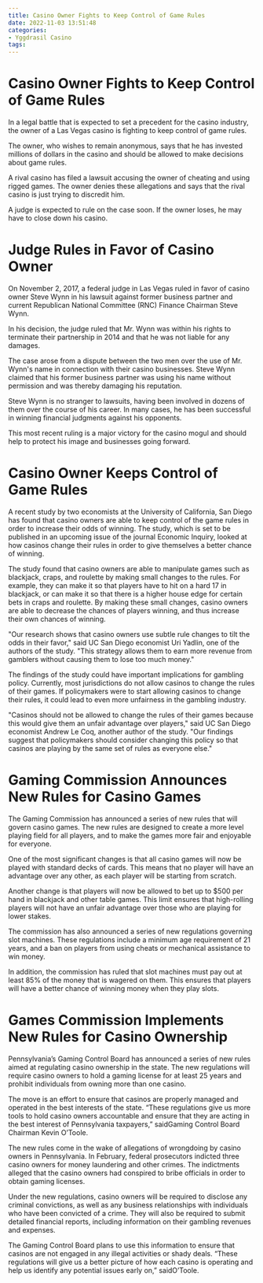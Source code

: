 ```yaml
---
title: Casino Owner Fights to Keep Control of Game Rules
date: 2022-11-03 13:51:48
categories:
- Yggdrasil Casino
tags:
---
```



#  Casino Owner Fights to Keep Control of Game Rules

In a legal battle that is expected to set a precedent for the casino industry, the owner of a Las Vegas casino is fighting to keep control of game rules.

The owner, who wishes to remain anonymous, says that he has invested millions of dollars in the casino and should be allowed to make decisions about game rules.

A rival casino has filed a lawsuit accusing the owner of cheating and using rigged games. The owner denies these allegations and says that the rival casino is just trying to discredit him.

A judge is expected to rule on the case soon. If the owner loses, he may have to close down his casino.

#  Judge Rules in Favor of Casino Owner

On November 2, 2017, a federal judge in Las Vegas ruled in favor of casino owner Steve Wynn in his lawsuit against former business partner and current Republican National Committee (RNC) Finance Chairman Steve Wynn.

In his decision, the judge ruled that Mr. Wynn was within his rights to terminate their partnership in 2014 and that he was not liable for any damages.

The case arose from a dispute between the two men over the use of Mr. Wynn's name in connection with their casino businesses. Steve Wynn claimed that his former business partner was using his name without permission and was thereby damaging his reputation.

Steve Wynn is no stranger to lawsuits, having been involved in dozens of them over the course of his career. In many cases, he has been successful in winning financial judgments against his opponents.

This most recent ruling is a major victory for the casino mogul and should help to protect his image and businesses going forward.

#  Casino Owner Keeps Control of Game Rules

A recent study by two economists at the University of California, San Diego has found that casino owners are able to keep control of the game rules in order to increase their odds of winning. The study, which is set to be published in an upcoming issue of the journal Economic Inquiry, looked at how casinos change their rules in order to give themselves a better chance of winning.

The study found that casino owners are able to manipulate games such as blackjack, craps, and roulette by making small changes to the rules. For example, they can make it so that players have to hit on a hard 17 in blackjack, or can make it so that there is a higher house edge for certain bets in craps and roulette. By making these small changes, casino owners are able to decrease the chances of players winning, and thus increase their own chances of winning.

"Our research shows that casino owners use subtle rule changes to tilt the odds in their favor," said UC San Diego economist Uri Yadlin, one of the authors of the study. "This strategy allows them to earn more revenue from gamblers without causing them to lose too much money."

The findings of the study could have important implications for gambling policy. Currently, most jurisdictions do not allow casinos to change the rules of their games. If policymakers were to start allowing casinos to change their rules, it could lead to even more unfairness in the gambling industry.

"Casinos should not be allowed to change the rules of their games because this would give them an unfair advantage over players," said UC San Diego economist Andrew Le Coq, another author of the study. "Our findings suggest that policymakers should consider changing this policy so that casinos are playing by the same set of rules as everyone else."

#  Gaming Commission Announces New Rules for Casino Games

The Gaming Commission has announced a series of new rules that will govern casino games. The new rules are designed to create a more level playing field for all players, and to make the games more fair and enjoyable for everyone.

One of the most significant changes is that all casino games will now be played with standard decks of cards. This means that no player will have an advantage over any other, as each player will be starting from scratch.

Another change is that players will now be allowed to bet up to $500 per hand in blackjack and other table games. This limit ensures that high-rolling players will not have an unfair advantage over those who are playing for lower stakes.

The commission has also announced a series of new regulations governing slot machines. These regulations include a minimum age requirement of 21 years, and a ban on players from using cheats or mechanical assistance to win money.

In addition, the commission has ruled that slot machines must pay out at least 85% of the money that is wagered on them. This ensures that players will have a better chance of winning money when they play slots.

#  Games Commission Implements New Rules for Casino Ownership

Pennsylvania’s Gaming Control Board has announced a series of new rules aimed at regulating casino ownership in the state. The new regulations will require casino owners to hold a gaming license for at least 25 years and prohibit individuals from owning more than one casino.

The move is an effort to ensure that casinos are properly managed and operated in the best interests of the state. “These regulations give us more tools to hold casino owners accountable and ensure that they are acting in the best interest of Pennsylvania taxpayers,” saidGaming Control Board Chairman Kevin O’Toole.

The new rules come in the wake of allegations of wrongdoing by casino owners in Pennsylvania. In February, federal prosecutors indicted three casino owners for money laundering and other crimes. The indictments alleged that the casino owners had conspired to bribe officials in order to obtain gaming licenses.

Under the new regulations, casino owners will be required to disclose any criminal convictions, as well as any business relationships with individuals who have been convicted of a crime. They will also be required to submit detailed financial reports, including information on their gambling revenues and expenses.

The Gaming Control Board plans to use this information to ensure that casinos are not engaged in any illegal activities or shady deals. “These regulations will give us a better picture of how each casino is operating and help us identify any potential issues early on,” saidO’Toole.